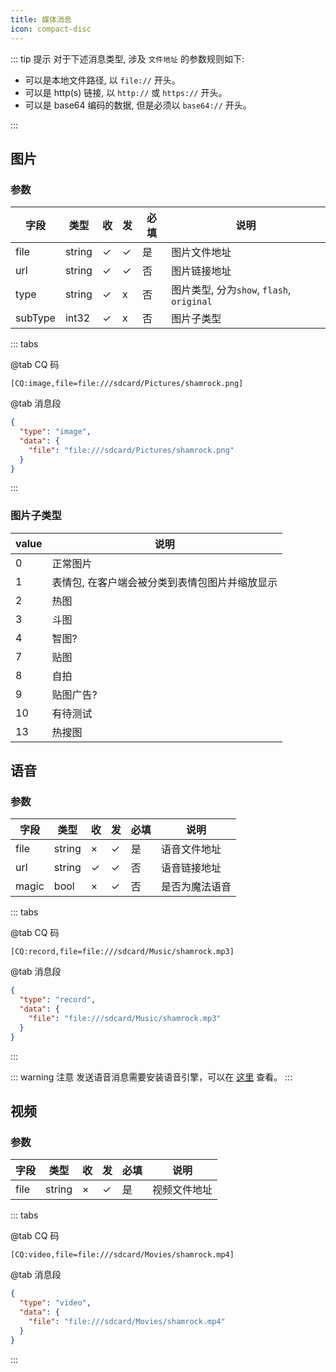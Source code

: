 ```yaml
---
title: 媒体消息
icon: compact-disc
---
```


::: tip 提示
对于下述消息类型, 涉及 `文件地址` 的参数规则如下:

- 可以是本地文件路径, 以 `file://` 开头。
- 可以是 http(s) 链接, 以 `http://` 或 `https://` 开头。
- 可以是 base64 编码的数据, 但是必须以 `base64://` 开头。

:::

## 图片

### 参数

| 字段 | 类型   | 收  | 发 | 必填 | 说明                                  |
| ---- | ------ | --- |---| ---- |-------------------------------------|
| file | string | ✓   | ✓ | 是   | 图片文件地址                              |
| url  | string | ✓   | ✓ | 否   | 图片链接地址                              |
| type | string |  ✓   | x | 否   | 图片类型, 分为`show`, `flash`, `original` |
| subType | int32 |  ✓   | x | 否   | 图片子类型                               |

::: tabs

@tab CQ 码

```
[CQ:image,file=file:///sdcard/Pictures/shamrock.png]
```

@tab 消息段

```json
{
  "type": "image",
  "data": {
    "file": "file:///sdcard/Pictures/shamrock.png"
  }
}
```

:::

### 图片子类型

| value | 说明 |
| ----- | ---- |
| 0     | 正常图片                                  |
| 1     | 表情包, 在客户端会被分类到表情包图片并缩放显示 |
| 2     | 热图                                      |
| 3     | 斗图                                      |
| 4     | 智图?                                     |
| 7     | 贴图                                      |
| 8     | 自拍                                      |
| 9     | 贴图广告?                                  |
| 10    | 有待测试                                   |
| 13    | 热搜图                                    |

## 语音

### 参数

| 字段  | 类型   | 收  | 发  | 必填 | 说明           |
| ----- | ------ | --- | --- | ---- | -------------- |
| file  | string | ×   | ✓   | 是   | 语音文件地址   |
| url   | string | ✓   | ✓   | 否   | 语音链接地址   |
| magic | bool   | ×   | ✓   | 否   | 是否为魔法语音 |

::: tabs

@tab CQ 码

```
[CQ:record,file=file:///sdcard/Music/shamrock.mp3]
```

@tab 消息段

```json
{
  "type": "record",
  "data": {
    "file": "file:///sdcard/Music/shamrock.mp3"
  }
}
```

:::

::: warning 注意
发送语音消息需要安装语音引擎，可以在 [这里](../advanced/voice.md) 查看。
:::

## 视频

### 参数

| 字段 | 类型   | 收  | 发  | 必填 | 说明         |
| ---- | ------ | --- | --- | ---- | ------------ |
| file | string | ×   | ✓   | 是   | 视频文件地址 |


::: tabs

@tab CQ 码

```
[CQ:video,file=file:///sdcard/Movies/shamrock.mp4]
```

@tab 消息段

```json
{
  "type": "video",
  "data": {
    "file": "file:///sdcard/Movies/shamrock.mp4"
  }
}
```

:::